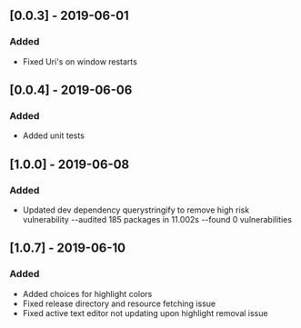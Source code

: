 ## [0.0.3] - 2019-06-01
### Added
- Fixed Uri's on window restarts

## [0.0.4] - 2019-06-06
### Added
- Added unit tests

## [1.0.0] - 2019-06-08
### Added
- Updated dev dependency querystringify to remove high risk vulnerability
--audited 185 packages in 11.002s
--found 0 vulnerabilities

## [1.0.7] - 2019-06-10
### Added
- Added choices for highlight colors
- Fixed release directory and resource fetching issue
- Fixed active text editor not updating upon highlight removal issue